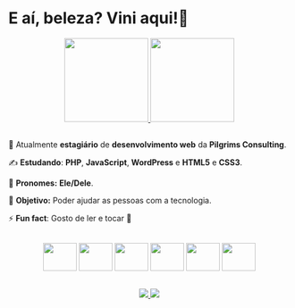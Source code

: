# E aí, beleza? Vini aqui!👋

<div align='center'>
    <a href="https://github.com/viniNascimento63?tab=repositories">
        <img height="150em" src="https://github-readme-stats.vercel.app/api?username=viniNascimento63&show_icons=true&theme=react&locale=pt-br"&hide=contribs,prs/>
    </a>
    <a href="https://github.com/viniNascimento63?tab=repositories">
        <img height="150em" src="https://github-readme-stats.vercel.app/api/top-langs/?username=viniNascimento63&layout=compact&theme=react&locale=pt-br"/>
    </a>
</div>

##

🧐 Atualmente **estagiário** de **desenvolvimento web** da **Pilgrims Consulting**.

✍️ **Estudando**: **PHP**, **JavaScript**, **WordPress** e **HTML5** e **CSS3**.

🎅 **Pronomes:** **Ele/Dele**.

🎯 **Objetivo:** Poder ajudar as pessoas com a tecnologia.

⚡ **Fun fact**: Gosto de ler e tocar 🎸

##

<div align='center'>
    <img src="https://cdn.jsdelivr.net/gh/devicons/devicon/icons/html5/html5-original.svg" height='50px' width='60px'/>   
    <img src="https://cdn.jsdelivr.net/gh/devicons/devicon/icons/css3/css3-original.svg" height='50px' width='60px'/>        
    <img src="https://cdn.jsdelivr.net/gh/devicons/devicon/icons/javascript/javascript-original.svg" height='50px' width='60px'/>              
    <img src="https://cdn.jsdelivr.net/gh/devicons/devicon/icons/java/java-original.svg" height='50px' width='60px'/>            
    <img src="https://cdn.jsdelivr.net/gh/devicons/devicon/icons/php/php-plain.svg" height='50px' width='60px'/>         
    <img src="https://cdn.jsdelivr.net/gh/devicons/devicon/icons/wordpress/wordpress-plain-wordmark.svg" height='50px' width='60px'/>
</div>

##

<div align='center'>
    <a href='https://www.linkedin.com/in/vin%C3%ADcius-nascimento-920040214/'>
        <img src='https://img.shields.io/badge/linkedin-%230077B5.svg?style=for-the-badge&logo=linkedin&logoColor=white'/>
    </a>
    <a href='jobsvn@outlook.com'>
        <img src='https://img.shields.io/badge/Microsoft_Outlook-0078D4?style=for-the-badge&logo=microsoft-outlook&logoColor=white'/>
    </a>
</div>
